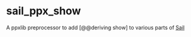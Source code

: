 # sail_ppx_show
A ppxlib preprocessor to add [@@deriving show] to various parts of [Sail](https://github.com/rems-project/sail)
